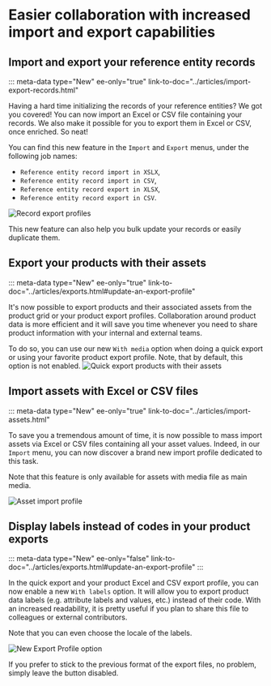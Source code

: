 # Easier collaboration with increased import and export capabilities

## Import and export your reference entity records
::: meta-data type="New" ee-only="true" link-to-doc="../articles/import-export-records.html"

Having a hard time initializing the records of your reference entities? We got you covered! You can now import an Excel or CSV file containing your records. We also make it possible for you to export them in Excel or CSV, once enriched. So neat!

You can find this new feature in the `Import` and `Export` menus, under the following job names: 
- `Reference entity record import in XSLX`,
- `Reference entity record import in CSV`,
- `Reference entity record export in XLSX`,
- `Reference entity record export in CSV`.

![Record export profiles](../img/record-export-profiles.png)

This new feature can also help you bulk update your records or easily duplicate them.

## Export your products with their assets
::: meta-data type="New" ee-only="true" link-to-doc="../articles/exports.html#update-an-export-profile"

It's now possible to export products and their associated assets from the product grid or your product export profiles. Collaboration around product data is more efficient and it will save you time whenever you need to share product information with your internal and external teams.

To do so, you can use our new `With media` option when doing a quick export or using your favorite product export profile. Note, that by default, this option is not enabled.
![Quick export products with their assets](../img/quick-export-products-with-assets.png)

## Import assets with Excel or CSV files
::: meta-data type="New" ee-only="true" link-to-doc="../articles/import-assets.html"

To save you a tremendous amount of time, it is now possible to mass import assets via Excel or CSV files containing all your asset values. Indeed, in our `Import` menu, you can now discover a brand new import profile dedicated to this task. 

Note that this feature is only available for assets with media file as main media.

![Asset import profile](../img/asset-import-profile.png)

## Display labels instead of codes in your product exports
::: meta-data type="New" ee-only="false" link-to-doc="../articles/exports.html#update-an-export-profile"
:::

In the quick export and your product Excel and CSV export profile, you can now enable a new `With labels` option. It will allow you to export product data labels (e.g. attribute labels and values, etc.) instead of their code. With an increased readability, it is pretty useful if you plan to share this file to colleagues or external contributors.

Note that you can even choose the locale of the labels.  

![New Export Profile option](../img/Product-export-profile.png)

If you prefer to stick to the previous format of the export files, no problem, simply leave the button disabled.
